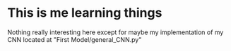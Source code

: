 <h1>This is me learning things</h1>

Nothing really interesting here except for maybe my implementation of my CNN located at "First Model/general_CNN.py"
